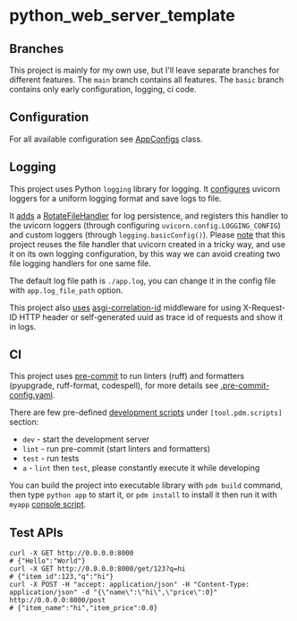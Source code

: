# python_web_server_template

## Branches

This project is mainly for my own use, but I'll leave separate branches for different features.
The `main` branch contains all features.
The `basic` branch contains only early configuration, logging, ci code.

## Configuration

For all available configuration see [AppConfigs](./src/app/config/__init__.py) class.

## Logging

This project uses Python `logging` library for logging.
It [configures](./src/app/__main__.py) uvicorn loggers for a uniform logging format and save logs to file.

It [adds](./src/app/config/log_config.py) a [RotateFileHandler](https://docs.python.org/3/library/logging.handlers.html#logging.handlers.RotatingFileHandler) for log persistence,
and registers this handler to the uvicorn loggers (through configuring `uvicorn.config.LOGGING_CONFIG`) and custom loggers (through `logging.basicConfig()`).
Please [note](./src/app/config/log_config.py) that this project reuses the file handler that uvicorn created in a tricky way,
and use it on its own logging configuration,
by this way we can avoid creating two file logging handlers for one same file.

The default log file path is `./app.log`, you can change it in the config file with `app.log_file_path` option.

This project also [uses](./src/app/config/log_config.py) [asgi-correlation-id](https://github.com/snok/asgi-correlation-id) middleware
for using X-Request-ID HTTP header or self-generated uuid as trace id of requests and show it in logs.

## CI

This project uses [pre-commit](https://pre-commit.com/) to run linters (ruff) and formatters (pyupgrade, ruff-format, codespell),
for more details see [.pre-commit-config.yaml](.pre-commit-config.yaml).

There are few pre-defined [development scripts](pyproject.toml) under `[tool.pdm.scripts]` section:

* `dev` - start the development server
* `lint` - run pre-commit (start linters and formatters)
* `test` - run tests
* `a` - `lint` then `test`, please constantly execute it while developing

You can build the project into executable library with `pdm build` command, then type `python app` to start it,
or `pdm install` to install it then run it with `myapp` [console script](https://pdm-project.org/latest/reference/pep621/#console-scripts).

## Test APIs

```shell
curl -X GET http://0.0.0.0:8000
# {"Hello":"World"}
curl -X GET http://0.0.0.0:8000/get/123?q=hi
# {"item_id":123,"q":"hi"}
curl -X POST -H "accept: application/json" -H "Content-Type: application/json" -d "{\"name\":\"hi\",\"price\":0}" http://0.0.0.0:8000/post
# {"item_name":"hi","item_price":0.0}
```